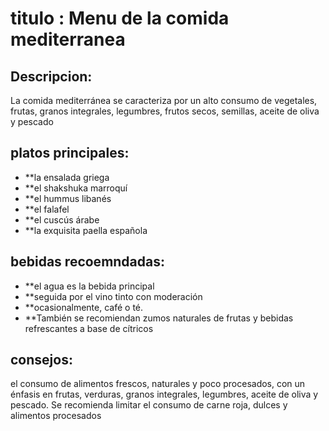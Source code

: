 # titulo : Menu de la comida mediterranea

## Descripcion:
La comida mediterránea se caracteriza por un alto consumo de vegetales, frutas, granos integrales, legumbres, frutos secos, semillas, aceite de oliva y pescado

## platos principales:
- **la ensalada griega
- **el shakshuka marroquí
- **el hummus libanés
- **el falafel
- **el cuscús árabe 
- **la exquisita paella española

## bebidas recoemndadas:
- **el agua es la bebida principal
- **seguida por el vino tinto con moderación 
- **ocasionalmente, café o té. 
- **También se recomiendan zumos naturales de frutas y bebidas refrescantes a base de cítricos

## consejos:
el consumo de alimentos frescos, naturales y poco procesados, con un énfasis en frutas, verduras, granos integrales, legumbres, aceite de oliva y pescado. Se recomienda limitar el consumo de carne roja, dulces y alimentos procesados